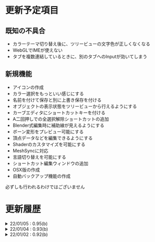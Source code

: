 
# 更新予定項目

## 既知の不具合

* カラーテーマ切り替え後に、ツリービューの文字色が正しくなくなる
* WebGLでIMEが使えない
* タブを複数連結しているときに、別のタブへのInputが効いてしまう

## 新規機能

* アイコンの作成
* カラー選択をもっといい感じにする
* 名前を付けて保存と別に上書き保存を付ける
* オブジェクトの表示状態をツリービューから行えるようにする
* カーブエディタにショートカットキーを付ける
* A二回押しでの全選択解除ショートカットの追加
* Blender式編集時に補助線が見えるようにする
* ボーン変形をプレビュー可能にする
* 頂点データなどを編集できるようにする
* Shaderのカスタマイズを可能にする
* MeshSyncに対応
* 言語切り替えを可能にする
* ショートカット編集ウィンドウの追加
* OSX版の作成
* 自動バックアップ機能の作成

<div class="ui compact message">
	<i class="exclamation circle icon"></i>
	必ずしも行われるわけではございません
</div>


# 更新履歴

<details>
<summary>22/01/05 : 0.95(b)</summary>
<ol>
<li>[Fix] Transformの編集が不可能なオブジェクトに対しても、Blender式操作で操作可能できてしまっていた不具合を修正</li>
<li>[Fix] 解像度を変更した際に正常にRTが更新されない不具合を修正</li>
<li>[Change] モデルは編集できないようにした</li>
<li>[Change] NodeのDepentOnNmlカーブを不要な場合に非表示になるように</li>
<li>[Add] NodeのBoxShapeに角丸具合を追加</li>
<li>[Add] Nodeの影響形状にPlaneとLineを追加</li>
<li>[Add] NodeのTargetList/IgnoreListを複数行指定できるように</li>
</ol>
</details>

<details>
<summary>22/01/04 : 0.93(b)</summary>
<ol>
<li>[Fix] ボーンありモデルを使用した場合に、正常に保存されない不具合を修正</li>
<li>[Add] 複数マテリアルを持つモデルを使用できるように</li>
<li>[Add] RenderViewに選択マテリアルの切り替え機能を追加</li>
<li>[Add] FBX読み込みを非同期で行えるように（exe版のみ）</li>
<li>[Add] FBX読み込み時にプログレスバーを表示</li>
</ol>
</details>

<details>
<summary>22/01/02 : 0.92(b)</summary>
<ol>
<li>ベータ版公開</li>
</ol>
</details>